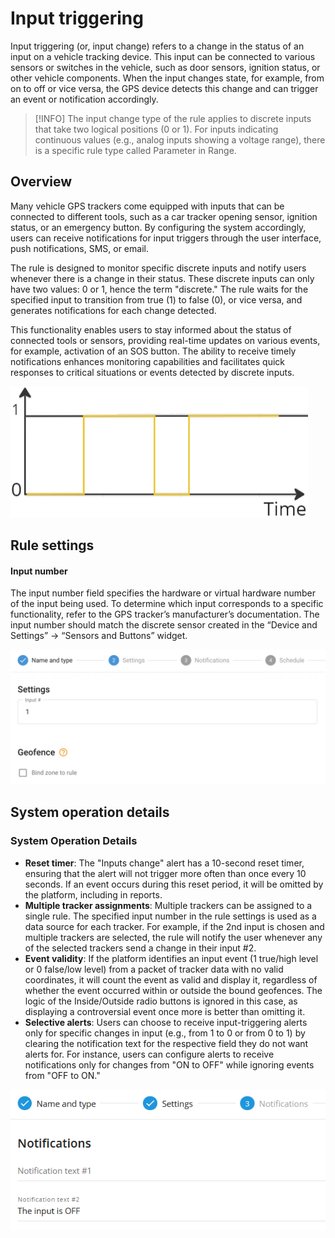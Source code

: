# Input triggering

Input triggering (or, input change) refers to a change in the status of an input on a vehicle tracking device. This input can be connected to various sensors or switches in the vehicle, such as door sensors, ignition status, or other vehicle components. When the input changes state, for example, from on to off or vice versa, the GPS device detects this change and can trigger an event or notification accordingly.

> \[!INFO] The input change type of the rule applies to discrete inputs that take two logical positions (0 or 1). For inputs indicating continuous values (e.g., analog inputs showing a voltage range), there is a specific rule type called Parameter in Range.

## Overview

Many vehicle GPS trackers come equipped with inputs that can be connected to different tools, such as a car tracker opening sensor, ignition status, or an emergency button. By configuring the system accordingly, users can receive notifications for input triggers through the user interface, push notifications, SMS, or email.

The rule is designed to monitor specific discrete inputs and notify users whenever there is a change in their status. These discrete inputs can only have two values: 0 or 1, hence the term "discrete." The rule waits for the specified input to transition from true (1) to false (0), or vice versa, and generates notifications for each change detected.

This functionality enables users to stay informed about the status of connected tools or sensors, providing real-time updates on various events, for example, activation of an SOS button. The ability to receive timely notifications enhances monitoring capabilities and facilitates quick responses to critical situations or events detected by discrete inputs.

![image-20240805-213834.png](attachments/image-20240805-213834.png)

## Rule settings

#### Input number

The input number field specifies the hardware or virtual hardware number of the input being used. To determine which input corresponds to a specific functionality, refer to the GPS tracker’s manufacturer’s documentation. The input number should match the discrete sensor created in the “Device and Settings” → “Sensors and Buttons” widget.

![image-20240808-190132.png](attachments/image-20240808-190132.png)

## System operation details

### System Operation Details

* **Reset timer**: The "Inputs change" alert has a 10-second reset timer, ensuring that the alert will not trigger more often than once every 10 seconds. If an event occurs during this reset period, it will be omitted by the platform, including in reports.
* **Multiple tracker assignments**: Multiple trackers can be assigned to a single rule. The specified input number in the rule settings is used as a data source for each tracker. For example, if the 2nd input is chosen and multiple trackers are selected, the rule will notify the user whenever any of the selected trackers send a change in their input #2.
* **Event validity**: If the platform identifies an input event (1 true/high level or 0 false/low level) from a packet of tracker data with no valid coordinates, it will count the event as valid and display it, regardless of whether the event occurred within or outside the bound geofences. The logic of the Inside/Outside radio buttons is ignored in this case, as displaying a controversial event once more is better than omitting it.
* **Selective alerts**: Users can choose to receive input-triggering alerts only for specific changes in input (e.g., from 1 to 0 or from 0 to 1) by clearing the notification text for the respective field they do not want alerts for. For instance, users can configure alerts to receive notifications only for changes from "ON to OFF" while ignoring events from "OFF to ON."

![image-20240805-213731.png](attachments/image-20240805-213731.png)
